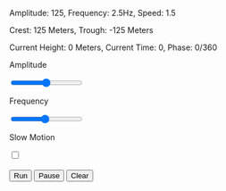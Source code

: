 <!DOCTYPE html>
<html>
	<head>
		<script src='sineWave.js'></script>
		<link rel='stylesheet' href='sineWave.css'>
	</head>
	<body onload='init()'>
		<p id='display'>Amplitude: 125, Frequency: 2.5Hz, Speed: 1.5</p>
		<p id='attributes'>Crest: 125 Meters, Trough: -125 Meters</p>
		<p id='current'>Current Height: 0 Meters, Current Time: 0, Phase: 0/360</p>
		<div>
			<div>
				<p>Amplitude</p>
				<input id='amplitude' type='range' min='1' max='250' value='125' oninput='reset()'>
			</div>
			<div>
				<p>Frequency</p>
				<input id='frequency' type='range' min='1' max='20' value='10' oninput='reset()'>
			</div>
			<!--<div>
				<p>Speed</p>
				<input id='speed' type='range' min='1' max='6' value='3' oninput='reset()'>
			</div>-->
			<div>
				<p>Slow Motion</p>
				<input id='slowmo' type='checkbox' oninput='slow()'>
			</div>
		</div>
		<br>
		<div>
			<button onclick='startTimer()'>Run</button>
			<button onclick='endTimer()'>Pause</button>
			<button onclick='clearCanvas()'>Clear</button>
		</div>
		<canvas id='canvas' width='100' height='500'></canvas>
   </body>
</html>
